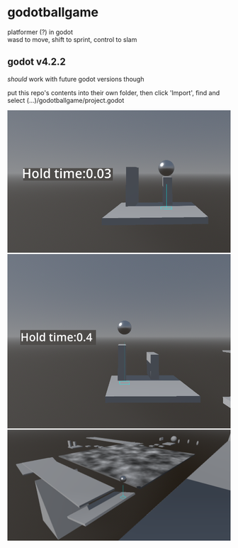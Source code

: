 # godotballgame

platformer (?) in godot\
wasd to move, shift to sprint, control to slam


## godot v4.2.2
*should* work with future godot versions though

put this repo's contents into their own folder, then click 'Import', find and select (...)/godotballgame/project.godot


![small hold time](https://github.com/kylekrause3/godotballgame/blob/main/pictures/holdtimesmall.png)
![long hold time](https://github.com/kylekrause3/godotballgame/blob/main/pictures/holdtimelong.png)
![what the game looks like](https://github.com/kylekrause3/godotballgame/blob/main/pictures/demo1.png)
